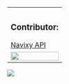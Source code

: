 <table background="red">
  <tbody>
    <tr>
      <td width="54%">
        <!--img src="https://github-readme-stats.vercel.app/api?count_private=true&username=adideas&show_icons=true&include_all_commits=true&theme=dark&locale=ru" /-->
      </td>
      <td width="46%">
        <!--img src="https://github-readme-stats.vercel.app/api/top-langs/?count_private=true&username=adideas&show_icons=true&theme=dark&custom_title=Стек"/-->
      </td>
    </tr>
    <tr>
      <td colspan="2">
        <h3>Contributor: </h3>
        <a href="https://github.com/SquareGPS/navixy-api">Navixy API</a>
      </td>
    </tr>
    <tr>
      <td colspan="2">
        <img src="https://www.ixbt.com/img/n1/news/2020/5/1/tenor-google.gif" width="100%"/>
      </td>
    </tr>
  </tbody>
</table>

<a href="https://www.codewars.com/users/uff_auth" target="_blank">
  <img src="https://www.codewars.com/users/uff_auth/badges/large"/>
</a>
